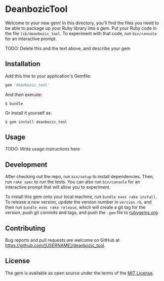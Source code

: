 # DeanbozicTool

Welcome to your new gem! In this directory, you'll find the files you need to be able to package up your Ruby library into a gem. Put your Ruby code in the file `lib/deanbozic_tool`. To experiment with that code, run `bin/console` for an interactive prompt.

TODO: Delete this and the text above, and describe your gem

## Installation

Add this line to your application's Gemfile:

```ruby
gem 'deanbozic_tool'
```

And then execute:

    $ bundle

Or install it yourself as:

    $ gem install deanbozic_tool

## Usage

TODO: Write usage instructions here

## Development

After checking out the repo, run `bin/setup` to install dependencies. Then, run `rake spec` to run the tests. You can also run `bin/console` for an interactive prompt that will allow you to experiment.

To install this gem onto your local machine, run `bundle exec rake install`. To release a new version, update the version number in `version.rb`, and then run `bundle exec rake release`, which will create a git tag for the version, push git commits and tags, and push the `.gem` file to [rubygems.org](https://rubygems.org).

## Contributing

Bug reports and pull requests are welcome on GitHub at https://github.com/[USERNAME]/deanbozic_tool.


## License

The gem is available as open source under the terms of the [MIT License](http://opensource.org/licenses/MIT).

